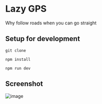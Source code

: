 # Lazy GPS

Why follow roads when you can go straight

## Setup for development

```
git clone
```

```
npm install
```

```
npm run dev
```

## Screenshot

![image](https://github.com/user-attachments/assets/d35d2352-f127-440f-ae6f-32f5275a28df)

